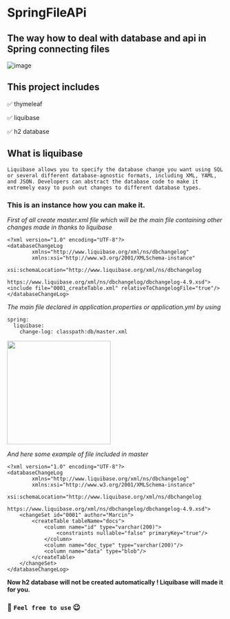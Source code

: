 # SpringFileAPi
## The way how to deal with database and api in Spring connecting files

![image](https://user-images.githubusercontent.com/95692103/188710796-db55155d-1a1f-4a0e-bd62-9651225d46b6.png)

## This project includes

:white_check_mark: thymeleaf

:white_check_mark: liquibase

:white_check_mark: h2 database

## What is liquibase

`Liquibase allows you to specify the database change you want using SQL or several different database-agnostic formats, including XML, YAML, and JSON. Developers can abstract the database code to make it extremely easy to push out changes to different database types.`

### This is an instance how you can make it.

*First of all create master.xml file which will be the main file containing other changes made in thanks to liquibase*

```
<?xml version="1.0" encoding="UTF-8"?>
<databaseChangeLog
        xmlns="http://www.liquibase.org/xml/ns/dbchangelog"
        xmlns:xsi="http://www.w3.org/2001/XMLSchema-instance"
        xsi:schemaLocation="http://www.liquibase.org/xml/ns/dbchangelog
                      https://www.liquibase.org/xml/ns/dbchangelog/dbchangelog-4.9.xsd">
<include file="0001_createTable.xml" relativeToChangelogFile="true"/>
</databaseChangeLog>
```

*The main file declared in application.properties or application.yml by using*

```
spring:
  liquibase:
    change-log: classpath:db/master.xml
```
<img src="https://user-images.githubusercontent.com/95692103/188752577-45ce0d6e-1232-4e4c-9084-e1f9e6ed75c5.png" width="240"/>

*And here some example of file included in master*

```
<?xml version="1.0" encoding="UTF-8"?>
<databaseChangeLog
        xmlns="http://www.liquibase.org/xml/ns/dbchangelog"
        xmlns:xsi="http://www.w3.org/2001/XMLSchema-instance"
        xsi:schemaLocation="http://www.liquibase.org/xml/ns/dbchangelog
                      https://www.liquibase.org/xml/ns/dbchangelog/dbchangelog-4.9.xsd">
    <changeSet id="0001" author="Marcin">
        <createTable tableName="docs">
            <column name="id" type="varchar(200)">
                <constraints nullable="false" primaryKey="true"/>
            </column>
            <column name="doc_type" type="varchar(200)"/>
            <column name="data" type="blob"/>
        </createTable>
    </changeSet>
</databaseChangeLog>
```

**Now h2 database will not be created automatically ! Liquibase will made it for you.**

### :space_invader: `Feel free to use` :wink:
